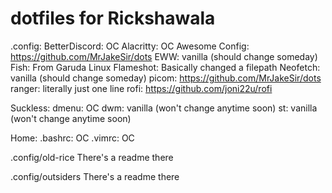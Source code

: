 # dotfiles for Rickshawala



.config:
  BetterDiscord: OC
  Alacritty: OC
  Awesome Config: https://github.com/MrJakeSir/dots
  EWW: vanilla (should change someday)
  Fish: From Garuda Linux
  Flameshot: Basically changed a filepath
  Neofetch: vanilla (should change someday)
  picom: https://github.com/MrJakeSir/dots
  ranger: literally just one line
  rofi: https://github.com/joni22u/rofi

Suckless:
  dmenu: OC
  dwm: vanilla (won't change anytime soon)
  st: vanilla (won't change anytime soon)
  
Home:
  .bashrc: OC
  .vimrc: OC
  
.config/old-rice
  There's a readme there

.config/outsiders
  There's a readme there
